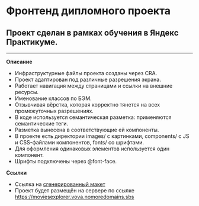 # **Фронтенд дипломного проекта**

## **Проект сделан в рамках обучения в Яндекс Практикуме.**

---

**Описание**

- Инфраструктурные файлы проекта созданы через CRA.
- Проект адаптирован под различные разрешения экрана.
- Работает навигация между страницами и ссылки на внешние ресурсы.
- Именование классов по БЭМ.
- Отзывчивая вёрстка, которая корректно тянется на всех промежуточных разрешениях.
- В коде используется семантическая разметка: применяются семантические теги.
- Разметка вынесена в соответствующие ей компоненты.
- В проекте есть директории images/ с картинками, components/ с JS и CSS-файлами компонентов, fonts/ со шрифтами.
- Для оформления одинаковых элементов используется один компонент.
- Шрифты подключены через @font-face.

**Ссылки**

- Ссылка на [сгенерированный макет](https://www.figma.com/file/IEnFH5OC4A5JnzFGDGDvr4/Diplom-Vladimir-Filippov?node-id=891%3A3857)
- Проект будет размещён на сервере по ссылке https://moviesexplorer.vova.nomoredomains.sbs
